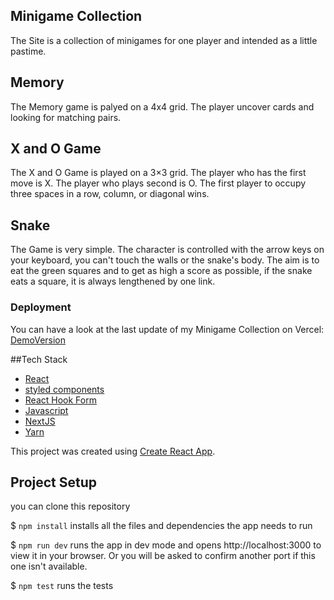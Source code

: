 ## Minigame Collection

The Site is a collection of minigames for one player and intended as a little pastime.

## Memory

The Memory game is palyed on a 4x4 grid. The player uncover cards and looking for matching pairs.

## X and O Game

The X and O Game is played on a 3×3 grid. The player who has the first move is X. The player who plays second is O. The first player to occupy three spaces in a row, column, or diagonal wins.

## Snake

The Game is very simple. The character is controlled with the arrow keys on your keyboard, you can't touch the walls or the snake's body. The aim is to eat the green squares and to get as high a score as possible, if the snake eats a square, it is always lengthened by one link.

### Deployment

You can have a look at the last update of my Minigame Collection on Vercel: [DemoVersion](https://capstone-project-1lx6yywmm-andysch666.vercel.app/)

##Tech Stack

- [React](https://reactjs.org/)
- [styled components](https://styled-components.com/)
- [React Hook Form](https://react-hook-form.com/)
- [Javascript](https://developer.mozilla.org/en-US/docs/Web/JavaScript#tutorials)
- [NextJS](https://nextjs.org/)
- [Yarn](https://yarnpkg.com/)

This project was created using [Create React App](https://github.com/facebook/create-react-app).

## Project Setup

you can clone this repository

$ `npm install` installs all the files and dependencies the app needs to run

$ `npm run dev` runs the app in dev mode and opens http://localhost:3000 to view it in your browser. Or you will be asked to confirm another port if this one isn't available.

$ `npm test` runs the tests
